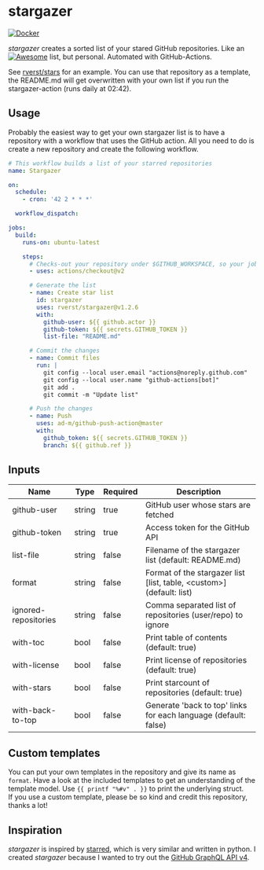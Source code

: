 # stargazer
[![Docker](https://github.com/rverst/stargazer/actions/workflows/docker-publish.yml/badge.svg)](https://github.com/rverst/stargazer/actions/workflows/docker-publish.yml)

*stargazer* creates a sorted list of your stared GitHub repositories.
Like an [![Awesome](https://awesome.re/badge.svg)](https://awesome.re)
list, but personal. Automated with GitHub-Actions.

See [rverst/stars](https://github.com/rverst/stars) for an example. You can use
that repository as a template, the README.md will get overwritten with your own
list if you run the stargazer-action (runs daily at 02:42).

## Usage

Probably the easiest way to get your own stargazer list is to have a
repository with a workflow that uses the GitHub action.
All you need to do is create a new repository and create the following workflow.

```yaml
# This workflow builds a list of your starred repositories
name: Stargazer

on:
  schedule:
    - cron: '42 2 * * *'

  workflow_dispatch:

jobs:
  build:
    runs-on: ubuntu-latest

    steps:
      # Checks-out your repository under $GITHUB_WORKSPACE, so your job can access it
      - uses: actions/checkout@v2

      # Generate the list
      - name: Create star list
        id: stargazer
        uses: rverst/stargazer@v1.2.6
        with:
          github-user: ${{ github.actor }}
          github-token: ${{ secrets.GITHUB_TOKEN }}
          list-file: "README.md"

      # Commit the changes
      - name: Commit files
        run: |
          git config --local user.email "actions@noreply.github.com"
          git config --local user.name "github-actions[bot]"
          git add .
          git commit -m "Update list"

      # Push the changes
      - name: Push
        uses: ad-m/github-push-action@master
        with:
          github_token: ${{ secrets.GITHUB_TOKEN }}
          branch: ${{ github.ref }}
```

## Inputs

| Name | Type | Required | Description |
|------|------|----------|-------------|
| github-user | string | true | GitHub user whose stars are fetched |
| github-token | string | true | Access token for the GitHub API |
| list-file | string | false | Filename of the stargazer list (default: README.md) |
| format | string | false | Format of the stargazer list [list, table, \<custom\>] (default: list) |
| ignored-repositories | string | false | Comma separated list of repositories (user/repo) to ignore |
| with-toc | bool | false | Print table of contents (default: true) |
| with-license | bool | false | Print license of repositories (default: true) |
| with-stars | bool | false | Print starcount of repositories (default: true) |
| with-back-to-top | bool | false | Generate 'back to top' links for each language (default: false) |

## Custom templates

You can put your own templates in the repository and give its name as `format`. Have a look at
the included templates to get an understanding of the template model. Use `{{ printf "%#v" . }}`
to print the underlying struct.  
If you use a custom template, please be so kind and credit this repository, thanks a lot!

## Inspiration

*stargazer* is inspired by [starred](https://github.com/gmolveau/starred),
which is very similar and written in python. I created *stargazer* because I
wanted to try out the [GitHub GraphQL API v4](https://docs.github.com/en/graphql).